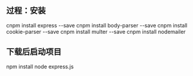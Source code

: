 ## 过程：安装
cnpm install express --save
cnpm install body-parser --save
cnpm install cookie-parser --save
cnpm install multer --save
cnpm install nodemailer

## 下载后启动项目
npm install
node express.js

